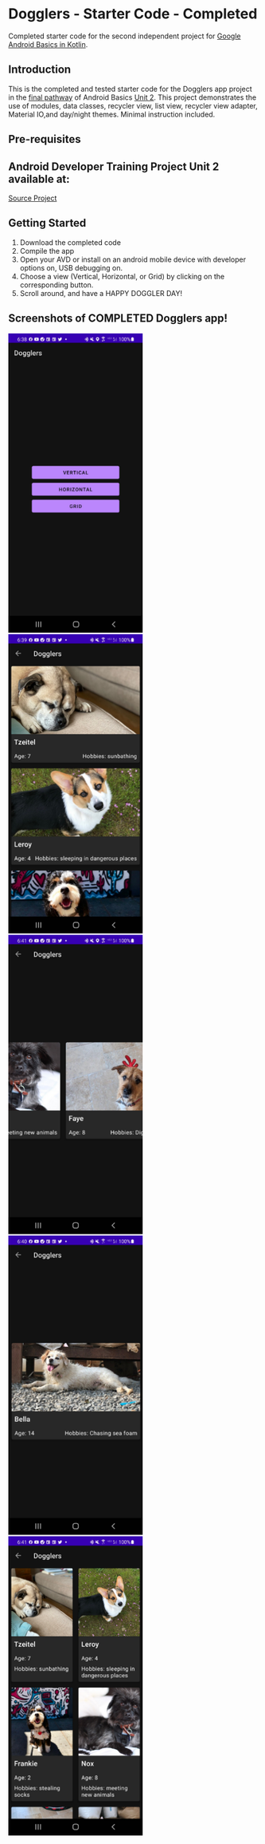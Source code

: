 Dogglers - Starter Code - Completed
==================================

Completed starter code for the second independent project for [Google Android Basics in Kotlin](https://developer.android.com/courses/android-basics-kotlin/course).

Introduction
------------

This is the completed and tested starter code for the Dogglers app project in the [final pathway](https://developer.android.com/courses/pathways/android-basics-kotlin-unit-2-pathway-3) of Android Basics [Unit 2](https://developer.android.com/courses/android-basics-kotlin/unit-2). 
This project demonstrates the use of modules, data classes, recycler view, list view, recycler view adapter, Material IO,and day/night themes. Minimal instruction included.

Pre-requisites
--------------
 



Android Developer Training Project Unit 2 available at:
----

[Source Project](https://developer.android.com/codelabs/basic-android-kotlin-training-project-dogglers-app?continue=https%3A%2F%2Fdeveloper.android.com%2Fcourses%2Fpathways%2Fandroid-basics-kotlin-unit-2-pathway-3%23codelab-https%3A%2F%2Fdeveloper.android.com%2Fcodelabs%2Fbasic-android-kotlin-training-project-dogglers-app#0)


Getting Started
---------------
1. Download the completed code
2. Compile the app
3. Open your AVD or install on an android mobile device with developer options on, USB debugging on.
4. Choose a view (Vertical, Horizontal, or Grid) by clicking on the corresponding button.
5. Scroll around, and have a HAPPY DOGGLER DAY!  


Screenshots of COMPLETED Dogglers app!
---------------  
  ![start screen](Dogglers_button_view.png)  ![vertical list scrolling](Dogglers_scroll_vert_view.png)  ![horizontal list scrolling](Dogglers_scroll_hor_view.png)
  ![horizontal list](Dogglers_hor_view.png) ![grid view scrolling](Dogglers_grid_view.png)
